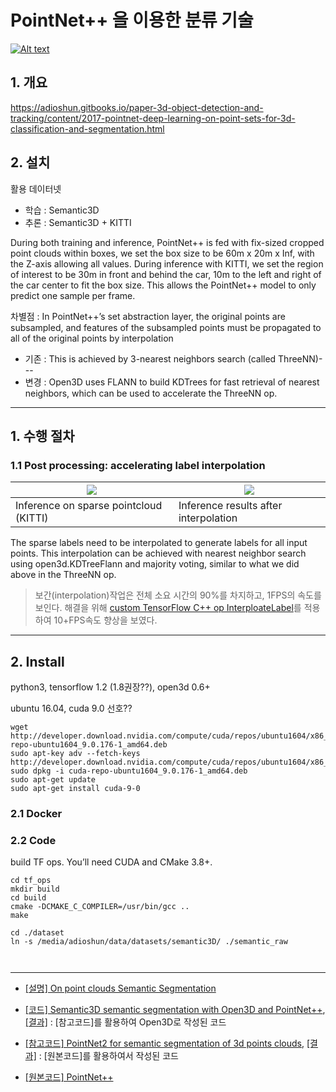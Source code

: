 # PointNet++ 을 이용한 분류 기술 



[![Alt text](https://img.youtube.com/vi/QNVJEI_g4rw/0.jpg)](https://www.youtube.com/watch?v=QNVJEI_g4rw)

## 1. 개요 

https://adioshun.gitbooks.io/paper-3d-object-detection-and-tracking/content/2017-pointnet-deep-learning-on-point-sets-for-3d-classification-and-segmentation.html

## 2. 설치 

활용 데이터넷 
- 학습 : Semantic3D 
- 추론 : Semantic3D + KITTI 


During both training and inference, PointNet++ is fed with fix-sized cropped point clouds within boxes, we set the box size to be 60m x 20m x Inf, with the Z-axis allowing all values. During inference with KITTI, we set the region of interest to be 30m in front and behind the car, 10m to the left and right of the car center to fit the box size. This allows the PointNet++ model to only predict one sample per frame.


차별점 : In PointNet++’s set abstraction layer, the original points are subsampled, and features of the subsampled points must be propagated to all of the original points by interpolation
- 기존 : This is achieved by 3-nearest neighbors search (called ThreeNN)--- 
- 변경 : Open3D uses FLANN to build KDTrees for fast retrieval of nearest neighbors, which can be used to accelerate the ThreeNN op.

---

## 1. 수행 절차 

### 1.1 Post processing: accelerating label interpolation


|![](http://www.open3d.org/wordpress/wp-content/uploads/images/sparse.png)|![](http://www.open3d.org/wordpress/wp-content/uploads/images/dense.png)|
|-|-|
|Inference on sparse pointcloud (KITTI)|Inference results after interpolation|




The sparse labels need to be interpolated to generate labels for all input points. This interpolation can be achieved with nearest neighbor search using open3d.KDTreeFlann and majority voting, similar to what we did above in the ThreeNN op.

> 보간(interpolation)작업은 전체 소요 시간의 90%를 차지하고, 1FPS의 속도를 보인다. 해결을 위해 [custom TensorFlow C++ op InterploateLabel](https://github.com/intel-isl/Open3D-PointNet2-Semantic3D/blob/0de2ffe85e57f3dc8e06882731062b6a44721342/tf_ops/tf_interpolate.cpp#L118)를 적용하여 10+FPS속도 향상을 보였다. 


---

## 2. Install 

python3, tensorflow 1.2 (1.8권장??), open3d 0.6+

ubuntu 16.04, cuda 9.0 선호??

```
wget http://developer.download.nvidia.com/compute/cuda/repos/ubuntu1604/x86_64/cuda-repo-ubuntu1604_9.0.176-1_amd64.deb
sudo apt-key adv --fetch-keys http://developer.download.nvidia.com/compute/cuda/repos/ubuntu1604/x86_64/7fa2af80.pub
sudo dpkg -i cuda-repo-ubuntu1604_9.0.176-1_amd64.deb 
sudo apt-get update
sudo apt-get install cuda-9-0

```

### 2.1 Docker 

### 2.2 Code 

build TF ops. You’ll need CUDA and CMake 3.8+.

```
cd tf_ops
mkdir build
cd build
cmake -DCMAKE_C_COMPILER=/usr/bin/gcc ..
make

```


```
cd ./dataset
ln -s /media/adioshun/data/datasets/semantic3D/ ./semantic_raw



```








---

- [[설명] On point clouds Semantic Segmentation](http://www.open3d.org/index.php/2019/01/16/on-point-clouds-semantic-segmentation/?fbclid=IwAR1zYJfqJxwFarNKp7rBkLEjmhzHEuFQiTv2Yo9vmly2AFRZmii8oBnMM0k)

- [[코드] Semantic3D semantic segmentation with Open3D and PointNet++](https://github.com/IntelVCL/Open3D-PointNet2-Semantic3D), [[결과]](http://www.semantic3d.net/view_method_detail.php?method=PointNet2_Demo) : [참고코드]를 활용하여 Open3D로 작성된 코드  

- [[참고코드] PointNet2 for semantic segmentation of 3d points clouds](https://github.com/mathieuorhan/pointnet2_semantic), [[결과]](http://www.semantic3d.net/view_method_detail.php?method=pointnetpp_sem) : [원본코드]를 활용하여서 작성된 코드 

- [[원본코드] PointNet++](https://github.com/charlesq34/pointnet2)